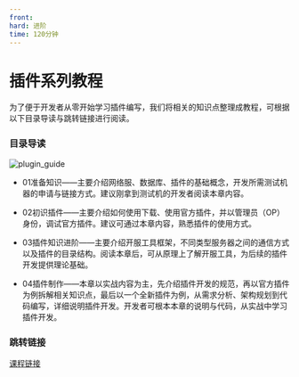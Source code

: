```yaml
---
front:
hard: 进阶
time: 120分钟
---
```


# 插件系列教程

为了便于开发者从零开始学习插件编写，我们将相关的知识点整理成教程，可根据以下目录导读与跳转链接进行阅读。



### 目录导读

![plugin_guide](./images/plugin_guide.png)



- 01准备知识——主要介绍网络服、数据库、插件的基础概念，开发所需测试机器的申请与链接方式。建议刚拿到测试机的开发者阅读本章内容。

- 02初识插件——主要介绍如何使用下载、使用官方插件，并以管理员（OP）身份，调试官方插件。建议可通过本章内容，熟悉插件的使用方式。

- 03插件知识进阶——主要介绍开服工具框架，不同类型服务器之间的通信方式以及插件的目录结构。阅读本章后，可从原理上了解开服工具，为后续的插件开发提供理论基础。

- 04插件制作——本章以实战内容为主，先介绍插件开发的规范，再以官方插件为例拆解相关知识点，最后以一个全新插件为例，从需求分析、架构规划到代码编写，详细说明插件开发。开发者可根本本章的说明与代码，从实战中学习插件开发。



### 跳转链接

[课程链接](https://mc.163.com/dev/mcmanual/mc-dev/mconline/100-历史归档教程/30-网络服插件教程/1-准备知识/0-插件的概念.html)

